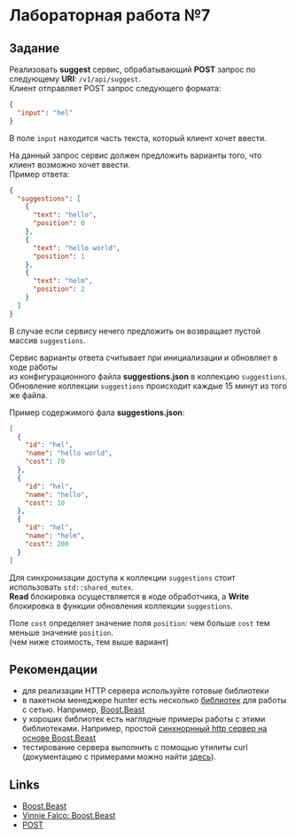 # Лабораторная работа №7
## Задание

Реализовать **suggest** сервис, обрабатывающий **POST** запрос по следующему **URI**: `/v1/api/suggest`.</br>
Клиент отправляет POST запрос следующего формата:
```json
{
  "input": "hel"
}
```
В поле `input` находится часть текста, который клиент хочет ввести.

На данный запрос сервис должен предложить варианты того, что клиент возможно хочет ввести.</br>
Пример ответа:
```json
{
  "suggestions": [
    {
      "text": "hello",
      "position": 0
    },
    {
      "text": "hello world",
      "position": 1
    },
    {
      "text": "helm",
      "position": 2
    }
  ]
}
```
В случае если сервису нечего предложить он возвращает пустой массив `suggestions`.

Сервис варианты ответа считывает при инициализации и обновляет в ходе работы</br>
из конфигурационного файла **suggestions.json** в коллекцию `suggestions`. </br>
Обновление коллекции `suggestions` происходит каждые 15 минут из того же файла.</br>

Пример содержимого фала **suggestions.json**:
```json
[
  {
    "id": "hel",
    "name": "hello world",
    "cost": 70
  },
  {
    "id": "hel",
    "name": "hello",
    "cost": 10
  },
  {
    "id": "hel",
    "name": "helm",
    "cost": 200
  }
]
```

Для синхронизации доступа к коллекции `suggestions` стоит использовать `std::shared_mutex`.</br>
**Read** блокировка осуществляется в коде обработчика, а **Write** блокировка в функции обновления коллекции `suggestions`.</br>

Поле `cost` определяет значение поля `position`: чем больше `cost` тем меньше значение `position`.</br>
(чем ниже стоимость, тем выше вариант)

## Рекомендации

* для реализации HTTP сервера используйте готовые библиотеки
* в пакетном менеджере hunter есть несколько [библиотек](https://hunter.readthedocs.io/en/latest/packages/networking.html) для работы с сетью. Например, [Boost.Beast](https://hunter.readthedocs.io/en/latest/packages/pkg/Beast.html#pkg-beast)
* у хороших библиотек есть наглядные примеры работы с этими библиотеками. Например, простой [синхнорнный http сервер на основе Boost.Beast](https://github.com/boostorg/beast/blob/develop/example/http/server/sync/http_server_sync.cpp)
* тестирование сервера выполнить с помощью утилиты curl (документацию с примерами можно найти [здесь](https://ec.haxx.se/cmdline/cmdline-options)).

## Links

- [Boost.Beast](https://github.com/boostorg/beast)
- [Vinnie Falco: Boost.Beast](https://vinniefalco.github.io/beast/)
- [POST](https://ru.wikipedia.org/wiki/POST_(HTTP))
